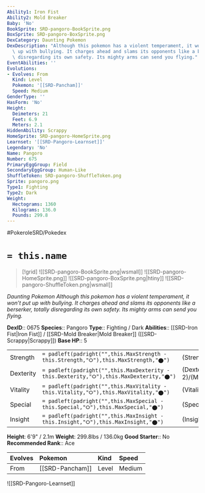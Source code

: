 ```yaml
---
Ability1: Iron Fist
Ability2: Mold Breaker
Baby: 'No'
BookSprite: SRD-pangoro-BookSprite.png
BoxSprite: SRD-pangoro-BoxSprite.png
DexCategory: Daunting Pokemon
DexDescription: "Although this pokemon has a violent temperament, it won\u2019t put\
  \ up with bullying. It charges ahead and slams its opponents like a berserker, totally\
  \ disregarding its own safety. Its mighty arms can send you flying."
EventAbilities: ''
Evolutions:
- Evolves: From
  Kind: Level
  Pokemon: '[[SRD-Pancham]]'
  Speed: Medium
GenderType: ''
HasForm: 'No'
Height:
  Deimeters: 21
  Feet: 6.9
  Meters: 2.1
HiddenAbility: Scrappy
HomeSprite: SRD-pangoro-HomeSprite.png
Learnset: '[[SRD-Pangoro-Learnset]]'
Legendary: 'No'
Name: Pangoro
Number: 675
PrimaryEggGroup: Field
SecondaryEggGroup: Human-Like
ShuffleToken: SRD-pangoro-ShuffleToken.png
Sprite: pangoro.png
Type1: Fighting
Type2: Dark
Weight:
  Hectograms: 1360
  Kilograms: 136.0
  Pounds: 299.8
---
```


#PokeroleSRD/Pokedex

# `= this.name`

> [!grid]
> ![[SRD-pangoro-BookSprite.png|wsmall]]
> ![[SRD-pangoro-HomeSprite.png]]
> ![[SRD-pangoro-BoxSprite.png|htiny]]
> ![[SRD-pangoro-ShuffleToken.png|wsmall]]


*Daunting Pokemon*
*Although this pokemon has a violent temperament, it won’t put up with bullying. It charges ahead and slams its opponents like a berserker, totally disregarding its own safety. Its mighty arms can send you flying.*

**DexID**:: 0675
**Species**:: Pangoro
**Type**:: Fighting / Dark
**Abilities**:: [[SRD-Iron Fist|Iron Fist]] / [[SRD-Mold Breaker|Mold Breaker]] ([[SRD-Scrappy|Scrappy]])
**Base HP**:: 5

|           |                                                                                        |                                          |
| --------- | -------------------------------------------------------------------------------------- | ---------------------------------------- |
| Strength  | `= padleft(padright("",this.MaxStrength - this.Strength,"⭘"),this.MaxStrength,"⬤")`    | (Strength::3)/(MaxStrength::7)   |
| Dexterity | `= padleft(padright("",this.MaxDexterity - this.Dexterity,"⭘"),this.MaxDexterity,"⬤")` | (Dexterity:: 2)/(MaxDexterity::4) |
| Vitality  | `= padleft(padright("",this.MaxVitality - this.Vitality,"⭘"),this.MaxVitality,"⬤")`    | (Vitality::2)/(MaxVitality::5)   |
| Special   | `= padleft(padright("",this.MaxSpecial - this.Special,"⭘"),this.MaxSpecial,"⬤")`       | (Special::2)/(MaxSpecial::4)     |
| Insight   | `= padleft(padright("",this.MaxInsight - this.Insight,"⭘"),this.MaxInsight,"⬤")`       | (Insight::2)/(MaxInsight::5)     |

**Height**: 6'9" / 2.1m
**Weight**: 299.8lbs / 136.0kg
**Good Starter**:: No
**Recommended Rank**:: Ace

| Evolves   | Pokemon         | Kind   | Speed   |
|:----------|:----------------|:-------|:--------|
| From      | [[SRD-Pancham]] | Level  | Medium  |

![[SRD-Pangoro-Learnset]]